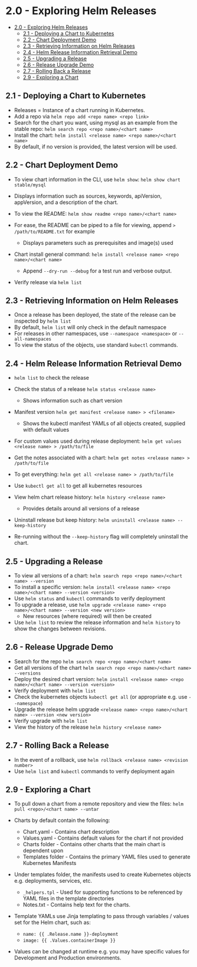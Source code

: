 # 2.0 - Exploring Helm Releases

- [2.0 - Exploring Helm Releases](#20---exploring-helm-releases)
  - [2.1 - Deploying a Chart to Kubernetes](#21---deploying-a-chart-to-kubernetes)
  - [2.2 - Chart Deployment Demo](#22---chart-deployment-demo)
  - [2.3 - Retrieving Information on Helm Releases](#23---retrieving-information-on-helm-releases)
  - [2.4 - Helm Release Information Retrieval Demo](#24---helm-release-information-retrieval-demo)
  - [2.5 - Upgrading a Release](#25---upgrading-a-release)
  - [2.6 - Release Upgrade Demo](#26---release-upgrade-demo)
  - [2.7 - Rolling Back a Release](#27---rolling-back-a-release)
  - [2.9 - Exploring a Chart](#29---exploring-a-chart)

## 2.1 - Deploying a Chart to Kubernetes

- Releases = Instance of a chart running in Kubernetes.
- Add a repo via `helm repo add <repo name> <repo link>`
- Search for the chart you want, using mysql as an example from the stable repo:
  `helm search repo <repo name>/<chart name>`
- Install the chart:
  `helm install <release name> <repo name>/<chart name>`
- By default, if no version is provided, the latest version will be used.

## 2.2 - Chart Deployment Demo

- To view chart information in the CLI, use `helm show`:
  `helm show chart stable/mysql`
- Displays information such as sources, keywords, apiVersion, appVersion, and a description of the chart.
- To view the README: `helm show readme <repo name>/<chart name>`
- For ease, the README can be piped to a file for viewing, append `> /path/to/README.txt` for example
  - Displays parameters such as prerequisites and image(s) used

- Chart install general command: `helm install <release name> <repo name>/<chart name>`
  - Append `--dry-run --debug` for a test run and verbose output.

- Verify release via `helm list`

## 2.3 - Retrieving Information on Helm Releases

- Once a release has been deployed, the state of the release can be inspected by `helm list`
- By default, `helm list` will only check in the default namespace
- For releases in other namespaces, use `--namespace <namespace>` or `--all-namespaces`
- To view the status of the objects, use standard `kubectl` commands.

## 2.4 - Helm Release Information Retrieval Demo

- `helm list` to check the release
- Check the status of a release `helm status <release name>`
  - Shows information such as chart version
- Manifest version `helm get manifest <release name> > <filename>`
  - Shows the kubectl manifest YAMLs of all objects created, supplied with default values
- For custom values used during release deployment: `helm get values <release name> > /path/to/file`
- Get the notes associated with a chart: `helm get notes <release name> > /path/to/file`
- To get everything: `helm get all <release name> > /path/to/file`
- Use `kubectl get all` to get all kubernetes resources

- View helm chart release history: `helm history <release name>`
  - Provides details around all versions of a release

- Uninstall release but keep history: `helm uninstall <release name> --keep-history`
- Re-running without the `--keep-history` flag will completely uninstall the chart.

## 2.5 - Upgrading a Release

- To view all versions of a chart: `helm search repo <repo name>/<chart name> --version`
- To install a specific version: `helm install <release name> <repo name>/<chart name> --version <version>`
- Use `helm status` and `kubectl` commands to verify deployment
- To upgrade a release, use `helm upgrade <release name> <repo name>/<chart name> --version <new version>`
  - New resources (where required) will then be created
- Use `helm list` to review the release information and `helm history` to show the changes between revisions.

## 2.6 - Release Upgrade Demo

- Search for the repo `helm search repo <repo name>/<chart name>`
- Get all versions of the chart `helm search repo <repo name>/<chart name> --versions`
- Deploy the desired chart version: `helm install <release name> <repo name>/<chart name> --version <version>`
- Verify deployment with `helm list`
- Check the kubernetes objects `kubectl get all` (or appropriate e.g. use `--namespace`)
- Upgrade the release helm upgrade `<release name> <repo name>/<chart name> --version <new version>`
- Verify upgrade with `helm list`
- View the history of the release `helm history <release name>`

## 2.7 - Rolling Back a Release

- In the event of a rollback, use `helm rollback <release name> <revision number>`
- Use `helm list` and `kubectl` commands to verify deployment again

## 2.9 - Exploring a Chart

- To pull down a chart from a remote repository and view the files: `helm pull <repo>/<chart name> --untar`
- Charts by default contain the following:
  - Chart.yaml - Contains chart description
  - Values.yaml - Contains default values for the chart if not provided
  - Charts folder - Contains other charts that the main chart is dependent upon
  - Templates folder - Contains the primary YAML files used to generate Kubernetes Manifests

- Under templates folder, the manifests used to create Kubernetes objects e.g. deployments, services, etc.
  - `_helpers.tpl` - Used for supporting functions to be referenced by YAML files in the template directories
  - Notes.txt - Contains help text for the charts.

- Template YAMLs use Jinja templating to pass through variables / values set for the Helm chart, such as:
  - `name: {{ .Release.name }}-deployment`
  - `image: {{ .Values.containerImage }}`

- Values can be changed at runtime e.g. you may have specific values for Development and Production environments.
